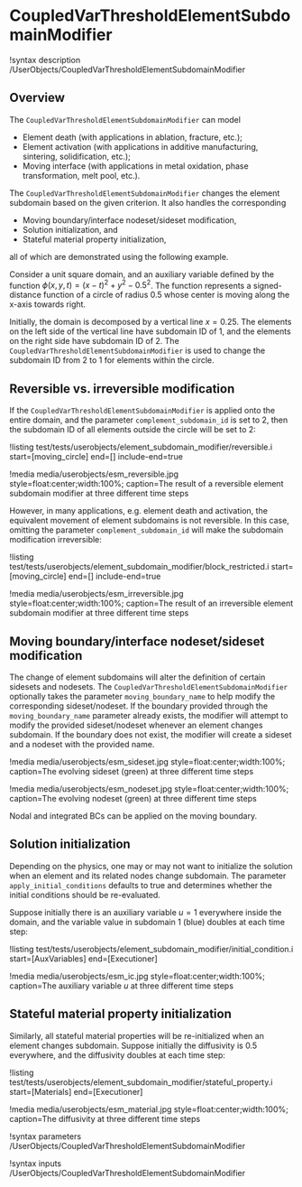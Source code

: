 # CoupledVarThresholdElementSubdomainModifier

!syntax description /UserObjects/CoupledVarThresholdElementSubdomainModifier

## Overview

The `CoupledVarThresholdElementSubdomainModifier` can model

- Element death (with applications in ablation, fracture, etc.);
- Element activation (with applications in additive manufacturing, sintering, solidification, etc.);
- Moving interface (with applications in metal oxidation, phase transformation, melt pool, etc.).

The `CoupledVarThresholdElementSubdomainModifier` changes the element subdomain based on the given criterion. It also handles the corresponding

- Moving boundary/interface nodeset/sideset modification,
- Solution initialization, and
- Stateful material property initialization,

all of which are demonstrated using the following example.

Consider a unit square domain, and an auxiliary variable defined by the function $\phi(x,y,t) = (x-t)^2+y^2-0.5^2$. The function represents a signed-distance function of a circle of radius $0.5$ whose center is moving along the x-axis towards right.

Initially, the domain is decomposed by a vertical line $x=0.25$. The elements on the left side of the vertical line have subdomain ID of 1, and the elements on the right side have subdomain ID of 2. The `CoupledVarThresholdElementSubdomainModifier` is used to change the subdomain ID from 2 to 1 for elements within the circle.

## Reversible vs. irreversible modification

If the `CoupledVarThresholdElementSubdomainModifier` is applied onto the entire domain, and the parameter `complement_subdomain_id` is set to 2, then the subdomain ID of all elements outside the circle will be set to 2:

!listing test/tests/userobjects/element_subdomain_modifier/reversible.i start=[moving_circle] end=[] include-end=true

!media media/userobjects/esm_reversible.jpg style=float:center;width:100%; caption=The result of a reversible element subdomain modifier at three different time steps

However, in many applications, e.g. element death and activation, the equivalent movement of element subdomains is not reversible. In this case, omitting the parameter `complement_subdomain_id` will make the subdomain modification irreversible:

!listing test/tests/userobjects/element_subdomain_modifier/block_restricted.i start=[moving_circle] end=[] include-end=true

!media media/userobjects/esm_irreversible.jpg style=float:center;width:100%; caption=The result of an irreversible element subdomain modifier at three different time steps

## Moving boundary/interface nodeset/sideset modification

The change of element subdomains will alter the definition of certain sidesets and nodesets. The `CoupledVarThresholdElementSubdomainModifier` optionally takes the parameter `moving_boundary_name` to help modify the corresponding sideset/nodeset. If the boundary provided through the `moving_boundary_name` parameter already exists, the modifier will attempt to modify the provided sideset/nodeset whenever an element changes subdomain. If the boundary does not exist, the modifier will create a sideset and a nodeset with the provided name.

!media media/userobjects/esm_sideset.jpg style=float:center;width:100%; caption=The evolving sideset (green) at three different time steps

!media media/userobjects/esm_nodeset.jpg style=float:center;width:100%; caption=The evolving nodeset (green) at three different time steps

Nodal and integrated BCs can be applied on the moving boundary.

## Solution initialization

Depending on the physics, one may or may not want to initialize the solution when an element and its related nodes change subdomain.
The parameter `apply_initial_conditions` defaults to true and determines whether the initial conditions should be re-evaluated.

Suppose initially there is an auxiliary variable $u=1$ everywhere inside the domain, and the variable value in subdomain 1 (blue) doubles at each time step:

!listing test/tests/userobjects/element_subdomain_modifier/initial_condition.i start=[AuxVariables] end=[Executioner]

!media media/userobjects/esm_ic.jpg style=float:center;width:100%; caption=The auxiliary variable $u$ at three different time steps

## Stateful material property initialization

Similarly, all stateful material properties will be re-initialized when an element changes subdomain. Suppose initially the diffusivity is $0.5$ everywhere, and the diffusivity doubles at each time step:

!listing test/tests/userobjects/element_subdomain_modifier/stateful_property.i start=[Materials] end=[Executioner]

!media media/userobjects/esm_material.jpg style=float:center;width:100%; caption=The diffusivity at three different time steps

!syntax parameters /UserObjects/CoupledVarThresholdElementSubdomainModifier

!syntax inputs /UserObjects/CoupledVarThresholdElementSubdomainModifier
